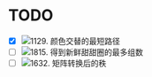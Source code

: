 #  TODO
- [x] ![1129. 颜色交替的最短路径](https://leetcode.cn/problems/shortest-path-with-alternating-colors/submissions/)
- [ ] ![1815. 得到新鲜甜甜圈的最多组数](https://leetcode.cn/problems/maximum-number-of-groups-getting-fresh-donuts/)
- [ ] ![1632. 矩阵转换后的秩](https://leetcode.cn/problems/rank-transform-of-a-matrix/)
